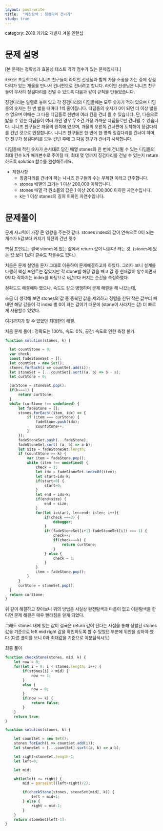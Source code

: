 ```yaml
---
layout: post-write
title:  "이진탐색 : 징검다리 건너기"
study: true
---
```

category: 2019 카카오 개발자 겨울 인턴십


# 문제 설명

  [본 문제는 정확성과 효율성 테스트 각각 점수가 있는 문제입니다.]

  카카오 초등학교의 니니즈 친구들이 라이언 선생님과 함께 가을 소풍을 가는 중에 징검다리가 있는 개울을 만나서 건너편으로 건너려고 합니다. 라이언 선생님은 니니즈 친구들이 무사히 징검다리를 건널 수 있도록 다음과 같이 규칙을 만들었습니다.

  징검다리는 일렬로 놓여 있고 각 징검다리의 디딤돌에는 모두 숫자가 적혀 있으며 디딤돌의 숫자는 한 번 밟을 때마다 1씩 줄어듭니다.
  디딤돌의 숫자가 0이 되면 더 이상 밟을 수 없으며 이때는 그 다음 디딤돌로 한번에 여러 칸을 건너 뛸 수 있습니다.
  단, 다음으로 밟을 수 있는 디딤돌이 여러 개인 경우 무조건 가장 가까운 디딤돌로만 건너뛸 수 있습니다.
  니니즈 친구들은 개울의 왼쪽에 있으며, 개울의 오른쪽 건너편에 도착해야 징검다리를 건넌 것으로 인정합니다.
  니니즈 친구들은 한 번에 한 명씩 징검다리를 건너야 하며, 한 친구가 징검다리를 모두 건넌 후에 그 다음 친구가 건너기 시작합니다.

  디딤돌에 적힌 숫자가 순서대로 담긴 배열 stones와 한 번에 건너뛸 수 있는 디딤돌의 최대 칸수 k가 매개변수로 주어질 때, 최대 몇 명까지 징검다리를 건널 수 있는지 return 하도록 solution 함수를 완성해주세요.

  - 제한사항
    - 징검다리를 건너야 하는 니니즈 친구들의 수는 무제한 이라고 간주합니다.
    - stones 배열의 크기는 1 이상 200,000 이하입니다.
    - stones 배열 각 원소들의 값은 1 이상 200,000,000 이하인 자연수입니다.
    - k는 1 이상 stones의 길이 이하인 자연수입니다.


# 문제풀이
  문제 사고력이 가장 큰 영향을 주는것 같다.
  stones index의 값이 연속으로 0이 되는 개수가 k값보다 커지기 직전의 건넌 횟수

  핵심 포인트는 결국 stones에 있는 값에서 return 값이 나온다! 라는 것. 
  (stones에 있는 값 보다 1보다 클수도 작을수도 없다.)
  
  처음은 문제 설명을 문자 그대로 이용하여 문제해결하고자 하였다.
  그러다 보니 설계를 다행히 핵심 포인트는 잡았지만
  각 stone별 해당 값을 빼고 값 중 현재값이 양수이면서 0보다 작아지는 index를 바탕으로 k값보다 커지는 순간을 측정하였다.

  정확도도 해결해야 했으나, 속도도 같으 병행하며 문제 해결을 해 나갔는데,

  조금 더 생각해 보면 stones의 값 중 중복된 값을 제외하고 정렬을 한뒤 작은 값부터 빼내면 
  해당 값들이 각 index 별 0이 되는 값이기 때문에 (stone이 사라지는 값) 더 빠르게 사용할수 있었다.

  여기까지가 할 수 있었던 최대한의 해결.


  처음 문제 풀이 : 정확도는 100%, 속도: 0%, 공간: 속도로 인한 측정 불가.
  ```javascript
 function solution(stones, k) {

    let countStone = 0;
    var check;
    const fadeStoneSet = [];
    let countSet = new Set();
    stones.forEach(i => countSet.add(i));
    let stoneSet = [...countSet].sort((a, b) => b - a);
    let curStone = 0;

    curStone = stoneSet.pop();
    if(k===1) {
        return curStone;
    }
    while (curStone !== undefined) {
        let fadeStone = [];
        stones.forEach((item, idx) => {
            if (item === curStone) {
                fadeStone.push(idx);
                countStone++;
            }
        });
        fadeStoneSet.push(...fadeStone);
        fadeStoneSet.sort( (a, b) => a-b);
        let size = fadeStoneSet.length;
        if (countStone >= k) {
            var item = fadeStone.pop();
            while (item !== undefined) {
                check = 1;
                let idx = fadeStoneSet.indexOf(item);
                let start=idx-k;
                if(start<0) { 
                    start=0;
                }
                let end = idx+k;
                if(end>size) {
                    end = size;
                }
                for(let i=start, len=end; i<len; i++){
                    if(check ===2) {
                        debugger;
                    }
                    if((fadeStoneSet[i+1]-fadeStoneSet[i]) === 1) {
                        check++;
                        if(check===k) {
                            return curStone;
                        }
                    } else {
                        check = 1;
                    }
                }
                item = fadeStone.pop();
            }
        }
        curStone = stoneSet.pop();
    }
    return curStone;
}
  ```

 위 같이 해결하고 찾아보니 위의 방법은 사실상 완전탐색과 다름이 없고 
 이분탐색을 한다면 문제 해결은 매우 빨라짐을 알게 되었다.

 그래도 stones 내에 있는 값이 결국은 return 값이 된다는 사실을 통해 
 정렬된 stones 값을 기준으로 left mid right 값을 확인하도록 할 수 있었던 부분에 위안을 삼아야 했다.(다른 풀이를 보니 0과 최대값을 기준으로 이분탐색시도)

  
  최종 풀이 
  
```javascript
function checkStone(stones, mid, k) {
    let now = 0;
    for(let i = 0; i < stones.length; i++) {
        if(stones[i] < mid) { 
            now += 1;
        }
        else {
            now = 0;
        }
        if(now >= k) {
            return false;
        } 
    } 
    return true;
}

function solution(stones, k) {

    let countSet = new Set();
    stones.forEach(i => countSet.add(i));
    let stoneSet = [...countSet].sort((a, b) => a-b);

    let right=stoneSet.length-1;
    let left=0;

    let mid;

    while(left <= right) {
        mid = parseInt((left+right)/2);

        if(checkStone(stones, stoneSet[mid], k)) {
            left = mid+1;
        } else {
            right = mid-1;
        }
    }
    return stoneSet[left-1];
}
```
